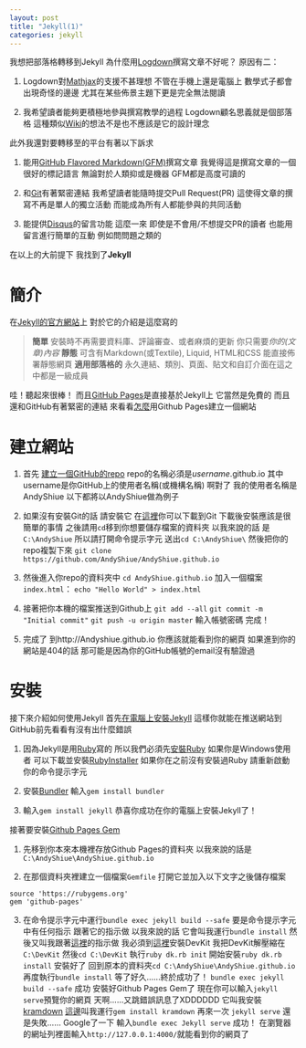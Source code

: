 ```yaml
---
layout: post
title: "Jekyll(1)"
categories: jekyll
---
```


我想把部落格轉移到Jekyll
為什麼用[Logdown](http://logdown.com/)撰寫文章不好呢？
原因有二：

1. Logdown對[Mathjax](https://www.mathjax.org/)的支援不甚理想
   不管在手機上還是電腦上
   數學式子都會出現奇怪的邊邊
   尤其在某些佈景主題下更是完全無法閱讀

2. 我希望讀者能夠更積極地參與撰寫教學的過程
   Logdown顧名思義就是個部落格
   這種類似[Wiki](https://www.mathjax.org/)的想法不是也不應該是它的設計理念

<!--more-->

此外我還對要轉移至的平台有著以下訴求

1. 能用[GitHub Flavored Markdown(GFM)](https://guides.github.com/features/mastering-markdown/)撰寫文章
   我覺得這是撰寫文章的一個很好的標記語言
   無論對於人類抑或是機器
   GFM都是高度可讀的

2. 和[Git](https://git-scm.com/)有著緊密連結
   我希望讀者能隨時提交Pull Request(PR)
   這使得文章的撰寫不再是單人的獨立活動
   而能成為所有人都能參與的共同活動

3. 能提供[Disqus](https://disqus.com/)的留言功能
   這麼一來
   即使是不會用/不想提交PR的讀者
   也能用留言進行簡單的互動
   例如問問題之類的

在以上的大前提下
我找到了**Jekyll**

# 簡介

在[Jekyll的官方網站](http://jekyllrb.com/)上
對於它的介紹是這麼寫的

> **簡單**
> 安裝時不再需要資料庫、評論審查、或者麻煩的更新
> 你只需要*你的(文章)內容*
> **靜態**
> 可含有Markdown(或Textile), Liquid, HTML和CSS
> 能直接佈署靜態網頁
> **適用部落格的**
> 永久連結、類別、頁面、貼文和自訂介面在這之中都是一級成員

哇！聽起來很棒！
而且[GitHub Pages](https://pages.github.com/)是直接基於Jekyll上
它當然是免費的
而且還和GitHub有著緊密的連結
來看看[怎麼](https://pages.github.com/)用Github Pages建立一個網站

# 建立網站

1. 首先
   [建立一個GitHub的repo](https://github.com/new)
   repo的名稱必須是*username*.github.io
   其中username是你GitHub上的使用者名稱(或機構名稱)
   啊對了
   我的使用者名稱是AndyShiue
   以下都將以AndyShiue做為例子

2. 如果沒有安裝Git的話
   請安裝它
   在[這裡](https://git-scm.com/downloads)你可以下載到Git
   下載後安裝應該是很簡單的事情
   之後請用`cd`移到你想要儲存檔案的資料夾
   以我來說的話
   是`C:\AndyShiue`
   所以請打開命令提示字元
   送出`cd C:\AndyShiue\`
   然後把你的repo複製下來
   `git clone https://github.com/AndyShiue/AndyShiue.github.io`

3. 然後進入你repo的資料夾中
   `cd AndyShiue.github.io`
   加入一個檔案`index.html`：
   `echo "Hello World" > index.html`

4. 接著把你本機的檔案推送到Github上
   `git add --all`
   `git commit -m "Initial commit"`
   `git push -u origin master`
   輸入帳號密碼 完成！

5. 完成了
   到http://Andyshiue.github.io
   你應該就能看到你的網頁
   如果進到你的網站是404的話
   那可能是因為你的GitHub帳號的email沒有驗證過

# 安裝

接下來介紹如何使用Jekyll
首先[在電腦上安裝Jekyll](https://help.github.com/articles/setting-up-your-pages-site-locally-with-jekyll/)
這樣你就能在推送網站到GitHub前先看看有沒有出什麼錯誤

1. 因為Jekyll是用[Ruby](https://www.ruby-lang.org/)寫的
   所以我們必須先[安裝Ruby](https://www.ruby-lang.org/zh_tw/documentation/installation/)
   如果你是Windows使用者
   可以下載並安裝[RubyInstaller](http://rubyinstaller.org/)
   如果你在之前沒有安裝過Ruby
   請重新啟動你的命令提示字元

2. 安裝[Bundler](http://bundler.io/)
   輸入`gem install bundler`

3. 輸入`gem install jekyll`
   恭喜你成功在你的電腦上安裝Jekyll了！

接著要安裝[Github Pages Gem](https://rubygems.org/gems/github-pages/versions/49)

1. 先移到你本來本機裡存放Github Pages的資料夾
   以我來說的話是`C:\AndyShiue\AndyShiue.github.io`
   
2. 在那個資料夾裡建立一個檔案`Gemfile`
   打開它並加入以下文字之後儲存檔案
```
source 'https://rubygems.org'
gem 'github-pages'
```

3. 在命令提示字元中運行`bundle exec jekyll build --safe`
   要是命令提示字元中有任何指示
   跟著它的指示做
   以我來說的話
   它會叫我運行`bundle install`
   然後又叫我跟著[這裡](http://github.com/oneclick/rubyinstaller/wiki/Development-Kit)的指示做
   我必須到[這裡](http://rubyinstaller.org/downloads/)安裝DevKit
   我把DevKit解壓縮在`C:\DevKit`
   然後`cd C:\DevKit`
   執行`ruby dk.rb init`
   開始安裝`ruby dk.rb install`
   安裝好了
   回到原本的資料夾`cd C:\AndyShiue\AndyShiue.github.io`
   再度執行`bundle install`
   等了好久......終於成功了！
   `bundle exec jekyll build --safe` 成功
   安裝好Github Pages Gem了
   現在你可以輸入`jekyll serve`預覽你的網頁
   天啊......又跳錯誤訊息了XDDDDDD
   它叫我安裝[kramdown](http://kramdown.gettalong.org/installation.html)
   [這邊](http://kramdown.gettalong.org/installation.html)叫我運行`gem install kramdown`
   再來一次 `jekyll serve`
   還是失敗......
   Google了一下
   輸入`bundle exec Jekyll serve`
   成功！
   在瀏覽器的網址列裡面輸入`http://127.0.0.1:4000/`就能看到你的網頁了